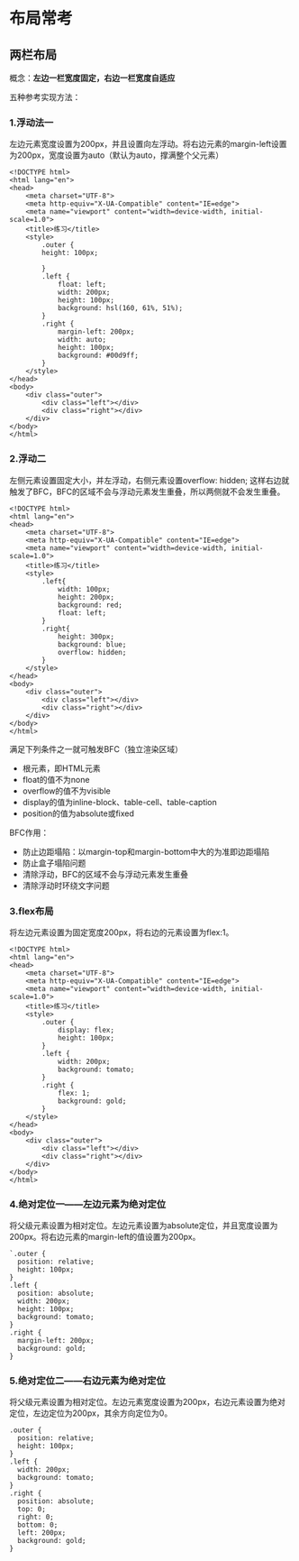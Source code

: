 # 布局常考

## 两栏布局

概念：**左边一栏宽度固定，右边一栏宽度自适应**

五种参考实现方法：

### 1.浮动法一

左边元素宽度设置为200px，并且设置向左浮动。将右边元素的margin-left设置为200px，宽度设置为auto（默认为auto，撑满整个父元素）

```
<!DOCTYPE html>
<html lang="en">
<head>
    <meta charset="UTF-8">
    <meta http-equiv="X-UA-Compatible" content="IE=edge">
    <meta name="viewport" content="width=device-width, initial-scale=1.0">
    <title>练习</title>
    <style>
        .outer {
        height: 100px;

        }
        .left {
            float: left;
            width: 200px;
            height: 100px;
            background: hsl(160, 61%, 51%);
        }
        .right {
            margin-left: 200px;
            width: auto;
            height: 100px;
            background: #00d9ff;
        }
    </style>
</head>
<body>
    <div class="outer">
        <div class="left"></div>
        <div class="right"></div>
    </div>
</body>
</html>
```

### 2.浮动二

左侧元素设置固定大小，并左浮动，右侧元素设置overflow: hidden; 这样右边就触发了BFC，BFC的区域不会与浮动元素发生重叠，所以两侧就不会发生重叠。

```
<!DOCTYPE html>
<html lang="en">
<head>
    <meta charset="UTF-8">
    <meta http-equiv="X-UA-Compatible" content="IE=edge">
    <meta name="viewport" content="width=device-width, initial-scale=1.0">
    <title>练习</title>
    <style>
        .left{
            width: 100px;
            height: 200px;
            background: red;
            float: left;
        }
        .right{
            height: 300px;
            background: blue;
            overflow: hidden;
        }
    </style>
</head>
<body>
    <div class="outer">
        <div class="left"></div>
        <div class="right"></div>
    </div>
</body>
</html>
```

满足下列条件之一就可触发BFC（独立渲染区域）

+ 根元素，即HTML元素 
+ float的值不为none 
+ overflow的值不为visible 
+ display的值为inline-block、table-cell、table-caption 
+ position的值为absolute或fixed

BFC作用：

+ 防止边距塌陷：以margin-top和margin-bottom中大的为准即边距塌陷
+ 防止盒子塌陷问题
+ 清除浮动，BFC的区域不会与浮动元素发生重叠
+ 清除浮动时环绕文字问题

### 3.flex布局

将左边元素设置为固定宽度200px，将右边的元素设置为flex:1。

```
<!DOCTYPE html>
<html lang="en">
<head>
    <meta charset="UTF-8">
    <meta http-equiv="X-UA-Compatible" content="IE=edge">
    <meta name="viewport" content="width=device-width, initial-scale=1.0">
    <title>练习</title>
    <style>
        .outer {
            display: flex;
            height: 100px;
        }
        .left {
            width: 200px;
            background: tomato;
        }
        .right {
            flex: 1;
            background: gold;
        }
    </style>
</head>
<body>
    <div class="outer">
        <div class="left"></div>
        <div class="right"></div>
    </div>
</body>
</html>
```

### 4.绝对定位一——左边元素为绝对定位

将父级元素设置为相对定位。左边元素设置为absolute定位，并且宽度设置为200px。将右边元素的margin-left的值设置为200px。

```
`.outer {
  position: relative;
  height: 100px;
}
.left {
  position: absolute;
  width: 200px;
  height: 100px;
  background: tomato;
}
.right {
  margin-left: 200px;
  background: gold;
}
```

### 5.绝对定位二——右边元素为绝对定位

将父级元素设置为相对定位。左边元素宽度设置为200px，右边元素设置为绝对定位，左边定位为200px，其余方向定位为0。

```
.outer {
  position: relative;
  height: 100px;
}
.left {
  width: 200px;
  background: tomato;
}
.right {
  position: absolute;
  top: 0;
  right: 0;
  bottom: 0;
  left: 200px;
  background: gold;
}
```

